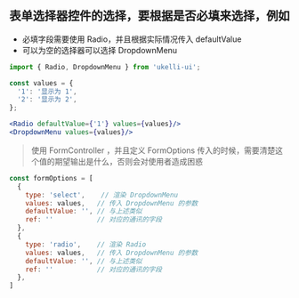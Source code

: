 ## 表单选择器控件的选择，要根据是否必填来选择，例如

- 必填字段需要使用 Radio，并且根据实际情况传入 defaultValue
- 可以为空的选择器可以选择 DropdownMenu

```jsx static
import { Radio, DropdownMenu } from 'ukelli-ui';

const values = {
  '1': '显示为 1',
  '2': '显示为 2',
};

<Radio defaultValue={'1'} values={values}/>
<DropdownMenu values={values}/>
```

> 使用 FormController ，并且定义 FormOptions 传入的时候，需要清楚这个值的期望输出是什么，否则会对使用者造成困惑

```jsx static
const formOptions = [
  {
    type: 'select',    // 渲染 DropdownMenu
    values: values,   // 传入 DropdownMenu 的参数
    defaultValue: '', // 与上述类似
    ref: ''           // 对应的通讯的字段
  },
  {
    type: 'radio',    // 渲染 Radio
    values: values,   // 传入 DropdownMenu 的参数
    defaultValue: '', // 与上述类似
    ref: ''           // 对应的通讯的字段
  },
]
```